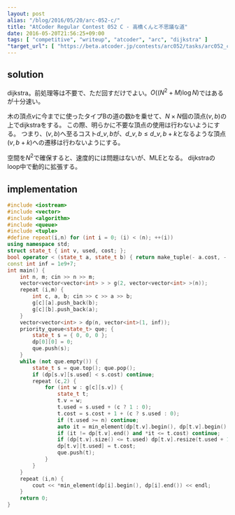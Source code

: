 ```yaml
---
layout: post
alias: "/blog/2016/05/20/arc-052-c/"
title: "AtCoder Regular Contest 052 C - 高橋くんと不思議な道"
date: 2016-05-20T21:56:25+09:00
tags: [ "competitive", "writeup", "atcoder", "arc", "dijkstra" ]
"target_url": [ "https://beta.atcoder.jp/contests/arc052/tasks/arc052_c" ]
---
```


## solution

dijkstra。前処理等は不要で、ただ回すだけでよい。$O((N^2+M)\log N)$ではあるが十分速い。

木の頂点$v$に今までに使ったタイプBの道の数$b$を乗せて、$N\times N$個の頂点$(v,b)$の上でdijkstraをする。
この際、明らかに不要な頂点の使用は行わないようにする。
つまり、$(v,b)$へ至るコスト$d\_{v,b}$が、$d\_{v,b} \le d\_{v,b+k}$となるような頂点$(v,b+k)$への遷移は行わないようにする。

空間を$N^2$で確保すると、速度的には問題はないが、MLEとなる。
dijkstraのloop中で動的に拡張する。

## implementation

``` c++
#include <iostream>
#include <vector>
#include <algorithm>
#include <queue>
#include <tuple>
#define repeat(i,n) for (int i = 0; (i) < (n); ++(i))
using namespace std;
struct state_t { int v, used, cost; };
bool operator < (state_t a, state_t b) { return make_tuple(- a.cost, - a.used, a.v) < make_tuple(- b.cost, - b.used, b.v); }
const int inf = 1e9+7;
int main() {
    int n, m; cin >> n >> m;
    vector<vector<vector<int> > > g(2, vector<vector<int> >(n));
    repeat (i,m) {
        int c, a, b; cin >> c >> a >> b;
        g[c][a].push_back(b);
        g[c][b].push_back(a);
    }
    vector<vector<int> > dp(n, vector<int>(1, inf));
    priority_queue<state_t> que; {
        state_t s = { 0, 0, 0 };
        dp[0][0] = 0;
        que.push(s);
    }
    while (not que.empty()) {
        state_t s = que.top(); que.pop();
        if (dp[s.v][s.used] < s.cost) continue;
        repeat (c,2) {
            for (int w : g[c][s.v]) {
                state_t t;
                t.v = w;
                t.used = s.used + (c ? 1 : 0);
                t.cost = s.cost + 1 + (c ? s.used : 0);
                if (t.used >= n) continue;
                auto it = min_element(dp[t.v].begin(), dp[t.v].begin() + min<int>(t.used+1, dp[t.v].size()));
                if (it != dp[t.v].end() and *it <= t.cost) continue;
                if (dp[t.v].size() <= t.used) dp[t.v].resize(t.used + 1, inf);
                dp[t.v][t.used] = t.cost;
                que.push(t);
            }
        }
    }
    repeat (i,n) {
        cout << *min_element(dp[i].begin(), dp[i].end()) << endl;
    }
    return 0;
}
```
